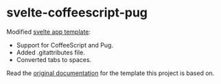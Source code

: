 # svelte-coffeescript-pug

Modified [svelte app template](https://github.com/sveltejs/template):

- Support for CoffeeScript and Pug.
- Added .gitattributes file.
- Converted tabs to spaces. 

Read the [original documentation](https://github.com/sveltejs/template/blob/929052a297a4ee4b5c1a967fa9956328a0c1eb71/README.md) for the template this project is based on.
